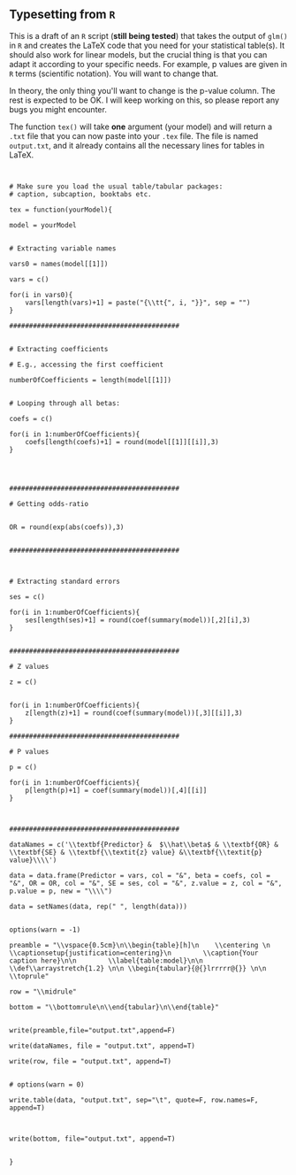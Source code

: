 ## Typesetting from ```R```

This is a draft of an ```R``` script (**still being tested**) that takes the output of ```glm()``` in ```R``` and creates the
LaTeX code that you need for your statistical table(s). It should also work for linear models, but the crucial thing is that
you can adapt it according to your specific needs. For example, p values are given in ```R``` terms (scientific notation). You
will want to change that.

In theory, the only thing you'll want to change is the p-value column. The rest is expected to be OK. I will keep working on this,
so please report any bugs you might encounter.

The function ```tex()``` will take **one** argument (your model) and will return a ```.txt``` file that you can now paste into your
```.tex``` file. The file is named ```output.txt```, and it already contains all the necessary lines for tables in LaTeX.


```{r}


# Make sure you load the usual table/tabular packages:
# caption, subcaption, booktabs etc.

tex = function(yourModel){

model = yourModel


# Extracting variable names

vars0 = names(model[[1]])

vars = c()

for(i in vars0){
	vars[length(vars)+1] = paste("{\\tt{", i, "}}", sep = "")
}

###########################################


# Extracting coefficients

# E.g., accessing the first coefficient

numberOfCoefficients = length(model[[1]])


# Looping through all betas:

coefs = c()

for(i in 1:numberOfCoefficients){
	coefs[length(coefs)+1] = round(model[[1]][[i]],3)
}




###########################################

# Getting odds-ratio


OR = round(exp(abs(coefs)),3)


###########################################



# Extracting standard errors

ses = c()

for(i in 1:numberOfCoefficients){
	ses[length(ses)+1] = round(coef(summary(model))[,2][i],3)
}


###########################################

# Z values

z = c()


for(i in 1:numberOfCoefficients){
	z[length(z)+1] = round(coef(summary(model))[,3][[i]],3)
}

###########################################

# P values

p = c()

for(i in 1:numberOfCoefficients){
	p[length(p)+1] = coef(summary(model))[,4][[i]]
}



###########################################

dataNames = c('\\textbf{Predictor} &  $\\hat\\beta$ & \\textbf{OR} & \\textbf{SE} & \\textbf{\\textit{z} value} &\\textbf{\\textit{p} value}\\\\')

data = data.frame(Predictor = vars, col = "&", beta = coefs, col = "&", OR = OR, col = "&", SE = ses, col = "&", z.value = z, col = "&", p.value = p, new = "\\\\")

data = setNames(data, rep(" ", length(data)))


options(warn = -1)

preamble = "\\vspace{0.5cm}\n\\begin{table}[h]\n    \\centering \n        \\captionsetup{justification=centering}\n        \\caption{Your caption here}\n\n        \\label{table:model}\n\n        \\def\\arraystretch{1.2} \n\n \\begin{tabular}{@{}lrrrrr@{}} \n\n \\toprule"

row = "\\midrule"

bottom = "\\bottomrule\n\\end{tabular}\n\\end{table}"


write(preamble,file="output.txt",append=F)

write(dataNames, file = "output.txt", append=T)

write(row, file = "output.txt", append=T)


# options(warn = 0)

write.table(data, "output.txt", sep="\t", quote=F, row.names=F, append=T)



write(bottom, file="output.txt", append=T)


}



```
